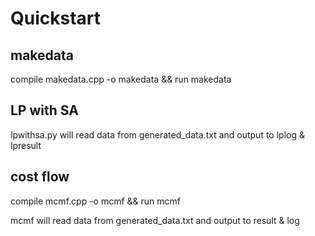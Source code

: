 # Quickstart

## makedata
compile makedata.cpp -o makedata && run makedata

## LP with SA 
lpwithsa.py will read data from generated_data.txt and output to lplog & lpresult

## cost flow
compile mcmf.cpp -o mcmf && run mcmf

mcmf will read data from generated_data.txt and output to result & log

